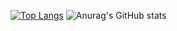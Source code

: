 [![Top Langs](https://github-readme-stats.vercel.app/api/top-langs/?username=BigLad23&langs_count=9&layout=compact&theme=dark)](https://github.com/anuraghazra/github-readme-stats) ![Anurag's GitHub stats](https://github-readme-stats.vercel.app/api?username=BigLad23&show_icons=true&theme=dark) 
